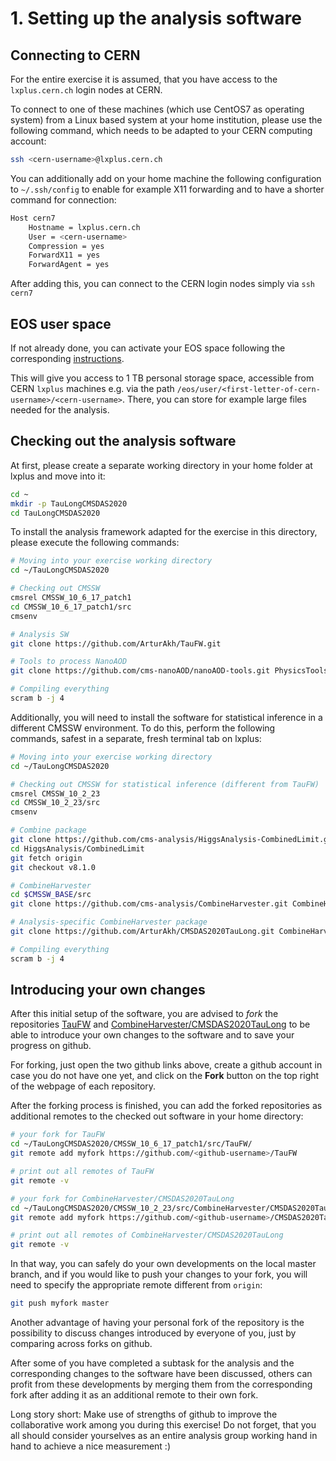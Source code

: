 # 1. Setting up the analysis software

## Connecting to CERN

For the entire exercise it is assumed, that you have access to the `lxplus.cern.ch` login nodes at CERN.

To connect to one of these machines (which use CentOS7 as operating system) from a Linux based system at your home institution, please use the following command, which needs to be adapted to your CERN computing account:

```sh
ssh <cern-username>@lxplus.cern.ch
```

You can additionally add on your home machine the following configuration to `~/.ssh/config` to enable for example X11 forwarding and to have a shorter command for connection:

```sh
Host cern7
    Hostname = lxplus.cern.ch
    User = <cern-username>
    Compression = yes
    ForwardX11 = yes
    ForwardAgent = yes
```

After adding this, you can connect to the CERN login nodes simply via `ssh cern7`

## EOS user space

If not already done, you can activate your EOS space following the corresponding [instructions](https://resources.web.cern.ch/resources/Manage/EOS/Default.aspx).

This will give you access to 1 TB personal storage space, accessible from CERN `lxplus` machines e.g. via the path `/eos/user/<first-letter-of-cern-username>/<cern-username>`.
There, you can store for example large files needed for the analysis.

## Checking out the analysis software

At first, please create a separate working directory in your home folder at lxplus and move into it:

```sh
cd ~
mkdir -p TauLongCMSDAS2020
cd TauLongCMSDAS2020
```

To install the analysis framework adapted for the exercise in this directory, please execute the following commands:

```sh
# Moving into your exercise working directory
cd ~/TauLongCMSDAS2020

# Checking out CMSSW
cmsrel CMSSW_10_6_17_patch1
cd CMSSW_10_6_17_patch1/src
cmsenv

# Analysis SW
git clone https://github.com/ArturAkh/TauFW.git

# Tools to process NanoAOD
git clone https://github.com/cms-nanoAOD/nanoAOD-tools.git PhysicsTools/NanoAODTools

# Compiling everything
scram b -j 4
```

Additionally, you will need to install the software for statistical inference in a different CMSSW environment.
To do this, perform the following commands, safest in a separate, fresh terminal tab on lxplus:

```sh
# Moving into your exercise working directory
cd ~/TauLongCMSDAS2020

# Checking out CMSSW for statistical inference (different from TauFW)
cmsrel CMSSW_10_2_23
cd CMSSW_10_2_23/src
cmsenv

# Combine package
git clone https://github.com/cms-analysis/HiggsAnalysis-CombinedLimit.git HiggsAnalysis/CombinedLimit
cd HiggsAnalysis/CombinedLimit
git fetch origin
git checkout v8.1.0

# CombineHarvester
cd $CMSSW_BASE/src
git clone https://github.com/cms-analysis/CombineHarvester.git CombineHarvester

# Analysis-specific CombineHarvester package
git clone https://github.com/ArturAkh/CMSDAS2020TauLong.git CombineHarvester/CMSDAS2020TauLong

# Compiling everything
scram b -j 4
```

## Introducing your own changes

After this initial setup of the software, you are advised to *fork* the repositories [TauFW](https://github.com/ArturAkh/TauFW) and
[CombineHarvester/CMSDAS2020TauLong](https://github.com/ArturAkh/CMSDAS2020TauLong.git) to be able to introduce your own changes to the software and to save your progress
on github.

For forking, just open the two github links above, create a github account in case you do not have one yet, and click on the **Fork** button on the top right of the webpage of each repository.

After the forking process is finished, you can add the forked repositories as additional remotes to the checked out software in your home directory:

```sh
# your fork for TauFW
cd ~/TauLongCMSDAS2020/CMSSW_10_6_17_patch1/src/TauFW/
git remote add myfork https://github.com/<github-username>/TauFW

# print out all remotes of TauFW
git remote -v

# your fork for CombineHarvester/CMSDAS2020TauLong
cd ~/TauLongCMSDAS2020/CMSSW_10_2_23/src/CombineHarvester/CMSDAS2020TauLong
git remote add myfork https://github.com/<github-username>/CMSDAS2020TauLong.git

# print out all remotes of CombineHarvester/CMSDAS2020TauLong
git remote -v
```

In that way, you can safely do your own developments on the local master branch, and if you would like to push your changes to your fork,
you will need to specify the appropriate remote different from `origin`:

```sh
git push myfork master
```

Another advantage of having your personal fork of the repository is the possibility to discuss changes introduced by everyone of you, just by comparing across forks on github.

After some of you have completed a subtask for the analysis and the corresponding changes to the software have been discussed, others can profit from these developments by merging them
from the corresponding fork after adding it as an additional remote to their own fork.

Long story short: Make use of strengths of github to improve the collaborative work among you during this exercise! Do not forget, that you all should consider yourselves as an entire analysis group
working hand in hand to achieve a nice measurement :)
